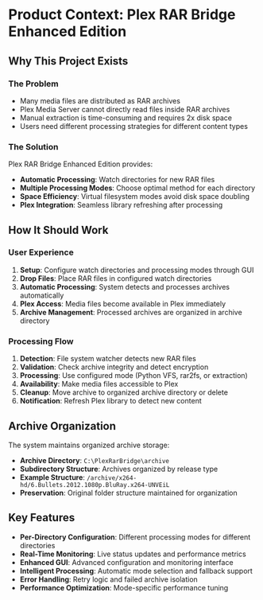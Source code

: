 # Product Context: Plex RAR Bridge Enhanced Edition

## Why This Project Exists

### The Problem
- Many media files are distributed as RAR archives
- Plex Media Server cannot directly read files inside RAR archives
- Manual extraction is time-consuming and requires 2x disk space
- Users need different processing strategies for different content types

### The Solution
Plex RAR Bridge Enhanced Edition provides:
- **Automatic Processing**: Watch directories for new RAR files
- **Multiple Processing Modes**: Choose optimal method for each directory
- **Space Efficiency**: Virtual filesystem modes avoid disk space doubling
- **Plex Integration**: Seamless library refreshing after processing

## How It Should Work

### User Experience
1. **Setup**: Configure watch directories and processing modes through GUI
2. **Drop Files**: Place RAR files in configured watch directories
3. **Automatic Processing**: System detects and processes archives automatically
4. **Plex Access**: Media files become available in Plex immediately
5. **Archive Management**: Processed archives are organized in archive directory

### Processing Flow
1. **Detection**: File system watcher detects new RAR files
2. **Validation**: Check archive integrity and detect encryption
3. **Processing**: Use configured mode (Python VFS, rar2fs, or extraction)
4. **Availability**: Make media files accessible to Plex
5. **Cleanup**: Move archive to organized archive directory or delete
6. **Notification**: Refresh Plex library to detect new content

## Archive Organization
The system maintains organized archive storage:
- **Archive Directory**: `C:\PlexRarBridge\archive`
- **Subdirectory Structure**: Archives organized by release type
- **Example Structure**: `/archive/x264-hd/6.Bullets.2012.1080p.BluRay.x264-UNVEiL`
- **Preservation**: Original folder structure maintained for organization

## Key Features
- **Per-Directory Configuration**: Different processing modes for different directories
- **Real-Time Monitoring**: Live status updates and performance metrics
- **Enhanced GUI**: Advanced configuration and monitoring interface
- **Intelligent Processing**: Automatic mode selection and fallback support
- **Error Handling**: Retry logic and failed archive isolation
- **Performance Optimization**: Mode-specific performance tuning 